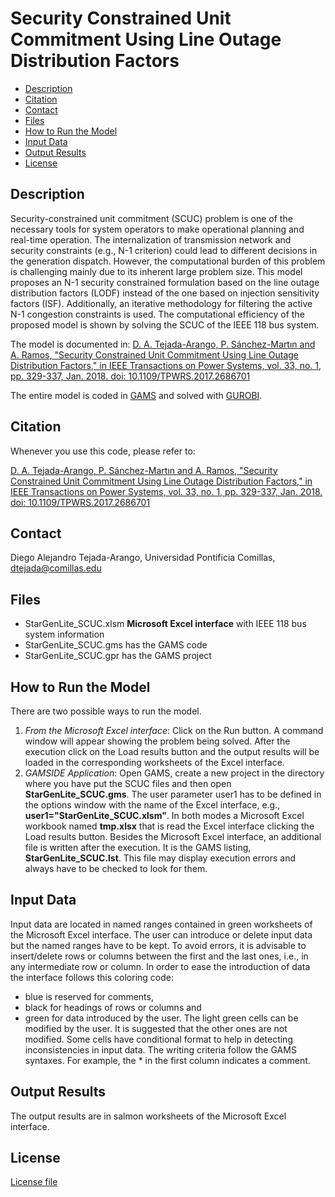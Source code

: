 # Security Constrained Unit Commitment Using Line Outage Distribution Factors

- [Description](#description)
- [Citation](#citation)
- [Contact](#contact)
- [Files](#files)
- [How to Run the Model](#how-to-run-the-model)
- [Input Data](#input-data)
- [Output Results](#output-results)
- [License](#license)

## Description
Security-constrained unit commitment (SCUC) problem is one of the necessary tools for system operators to make operational planning and real-time operation. The internalization of transmission network and security constraints (e.g., N-1 criterion) could lead to different decisions in the generation dispatch. However, the computational burden of this problem is challenging mainly due to its inherent large problem size. This model proposes an N-1 security constrained formulation based on the line outage distribution factors (LODF) instead of the one based on injection sensitivity factors (ISF). Additionally, an iterative methodology for filtering the active N-1 congestion constraints is used. The computational efficiency of the proposed model is shown by solving the SCUC of the IEEE 118 bus system.

The model is documented in:
[D. A. Tejada-Arango, P. Sánchez-Martın and A. Ramos, "Security Constrained Unit Commitment Using Line Outage Distribution Factors," in IEEE Transactions on Power Systems, vol. 33, no. 1, pp. 329-337, Jan. 2018.
doi: 10.1109/TPWRS.2017.2686701](http://ieeexplore.ieee.org/stamp/stamp.jsp?tp=&arnumber=7886335&isnumber=8231802)

The entire model is coded in [GAMS](https://www.gams.com/) and solved with [GUROBI](http://www.gurobi.com/).

## Citation
Whenever you use this code, please refer to:

[D. A. Tejada-Arango, P. Sánchez-Martın and A. Ramos, "Security Constrained Unit Commitment Using Line Outage Distribution Factors," in IEEE Transactions on Power Systems, vol. 33, no. 1, pp. 329-337, Jan. 2018.
doi: 10.1109/TPWRS.2017.2686701](http://ieeexplore.ieee.org/stamp/stamp.jsp?tp=&arnumber=7886335&isnumber=8231802)

## Contact
Diego Alejandro Tejada-Arango, Universidad Pontificia Comillas, dtejada@comillas.edu

## Files
* StarGenLite_SCUC.xlsm **Microsoft Excel interface** with IEEE 118 bus system information
* StarGenLite_SCUC.gms  has the GAMS code
* StarGenLite_SCUC.gpr  has the GAMS project

## How to Run the Model
There are two possible ways to run the model.

1. _From the Microsoft Excel interface_: Click on the Run button. A command window will appear showing the problem being solved. After the execution click on the Load results button and the output results will be loaded in the corresponding worksheets of the Excel interface.
2. _GAMSIDE Application_: Open GAMS, create a new project in the directory where you have put the SCUC files and then open **StarGenLite_SCUC.gms**. The user parameter user1 has to be defined in the options window with the name of the Excel interface, e.g., **user1="StarGenLite_SCUC.xlsm"**. In both modes a Microsoft Excel workbook named **tmp.xlsx** that is read the Excel interface clicking the Load results button. Besides the Microsoft Excel interface, an additional file is written after the execution. It is the GAMS listing, **StarGenLite_SCUC.lst**. This file may display execution errors and always have to be checked to look for them.

## Input Data
Input data are located in named ranges contained in green worksheets of the Microsoft Excel interface. The user can introduce or delete input data but the named ranges have to be kept. To avoid errors, it is advisable to insert/delete rows or columns between the first and the last ones, i.e., in any intermediate row or column. In order to ease the introduction of data the interface follows this coloring code:
* blue is reserved for comments,
* black for headings of rows or columns and
* green for data introduced by the user.
The light green cells can be modified by the user. It is suggested that the other ones are not modified.
Some cells have conditional format to help in detecting inconsistencies in input data.
The writing criteria follow the GAMS syntaxes. For example, the * in the first column indicates a comment.

## Output Results
The output results are in salmon worksheets of the Microsoft Excel interface.

## License
[License file](../blob/master/LICENSE)
